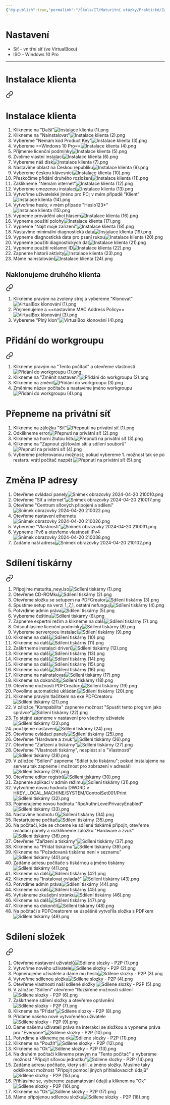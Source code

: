 ```yaml
---
{"dg-publish":true,"permalink":"/Škola/IT/Maturitní otázky/Praktické/Zabezpečení počítačové sítě P2P/","created":"2023-12-19T09:21:24.087+01:00","updated":"2024-04-21T19:40:44.585+02:00"}
---
```


# Nastavení
- Síť - vnitřní síť (ve VirtualBoxu)
- ISO - Windows 10 Pro
___
# Instalace klienta

<div class="transclusion internal-embed is-loaded"><a class="markdown-embed-link" href="/skola/sposdk/prakticky/instalace-klienta/" aria-label="Open link"><svg xmlns="http://www.w3.org/2000/svg" width="24" height="24" viewBox="0 0 24 24" fill="none" stroke="currentColor" stroke-width="2" stroke-linecap="round" stroke-linejoin="round" class="svg-icon lucide-link"><path d="M10 13a5 5 0 0 0 7.54.54l3-3a5 5 0 0 0-7.07-7.07l-1.72 1.71"></path><path d="M14 11a5 5 0 0 0-7.54-.54l-3 3a5 5 0 0 0 7.07 7.07l1.71-1.71"></path></svg></a><div class="markdown-embed">

<div class="markdown-embed-title">

# Instalace klienta

</div>



1. Klikneme na "Další"![Instalace klienta (1).png](/img/user/%C5%A0kola/SPOSDK/Praktick%C3%BD/Screenshoty/Instalace%20klienta/Instalace%20klienta%20(1).png)
2. Klikneme na "Nainstalovat"![Instalace klienta (2).png](/img/user/%C5%A0kola/SPOSDK/Praktick%C3%BD/Screenshoty/Instalace%20klienta/Instalace%20klienta%20(2).png)
3. Vybereme "Nemám kód Product Key"![Instalace klienta (3).png](/img/user/%C5%A0kola/SPOSDK/Praktick%C3%BD/Screenshoty/Instalace%20klienta/Instalace%20klienta%20(3).png)
4. Vybereme ==Windows 10 Pro==![Instalace klienta (4).png](/img/user/%C5%A0kola/SPOSDK/Praktick%C3%BD/Screenshoty/Instalace%20klienta/Instalace%20klienta%20(4).png)
5. Přijmeme licenční podmínky![Instalace klienta (5).png](/img/user/%C5%A0kola/SPOSDK/Praktick%C3%BD/Screenshoty/Instalace%20klienta/Instalace%20klienta%20(5).png)
6. Zvolíme vlastní instalaci![Instalace klienta (6).png](/img/user/%C5%A0kola/SPOSDK/Praktick%C3%BD/Screenshoty/Instalace%20klienta/Instalace%20klienta%20(6).png)
7. Vybereme náš disk![Instalace klienta (7).png](/img/user/%C5%A0kola/SPOSDK/Praktick%C3%BD/Screenshoty/Instalace%20klienta/Instalace%20klienta%20(7).png)
8. Nastavíme oblast na Českou republiku![Instalace klienta (9).png](/img/user/%C5%A0kola/SPOSDK/Praktick%C3%BD/Screenshoty/Instalace%20klienta/Instalace%20klienta%20(9).png)
9. Vybereme českou klávesnici![Instalace klienta (10).png](/img/user/%C5%A0kola/SPOSDK/Praktick%C3%BD/Screenshoty/Instalace%20klienta/Instalace%20klienta%20(10).png)
10. Přeskočíme přidání druhého rozložení![Instalace klienta (11).png](/img/user/%C5%A0kola/SPOSDK/Praktick%C3%BD/Screenshoty/Instalace%20klienta/Instalace%20klienta%20(11).png)
11. Zaklikneme "Nemám internet"![Instalace klienta (12).png](/img/user/%C5%A0kola/SPOSDK/Praktick%C3%BD/Screenshoty/Instalace%20klienta/Instalace%20klienta%20(12).png)
12. Vybereme omezenou instalaci![Instalace klienta (13).png](/img/user/%C5%A0kola/SPOSDK/Praktick%C3%BD/Screenshoty/Instalace%20klienta/Instalace%20klienta%20(13).png)
13. Vytvoříme uživatelské jméno pro PC; v mém případě "Klient"![Instalace klienta (14).png](/img/user/%C5%A0kola/SPOSDK/Praktick%C3%BD/Screenshoty/Instalace%20klienta/Instalace%20klienta%20(14).png)
14. Vytvoříme heslo; v mém případe "Heslo123*"![Instalace klienta (15).png](/img/user/%C5%A0kola/SPOSDK/Praktick%C3%BD/Screenshoty/Instalace%20klienta/Instalace%20klienta%20(15).png)
15. Vypneme provádění akcí hlasem![Instalace klienta (16).png](/img/user/%C5%A0kola/SPOSDK/Praktick%C3%BD/Screenshoty/Instalace%20klienta/Instalace%20klienta%20(16).png)
16. Vypneme použití polohy![Instalace klienta (17).png](/img/user/%C5%A0kola/SPOSDK/Praktick%C3%BD/Screenshoty/Instalace%20klienta/Instalace%20klienta%20(17).png)
17. Vypneme "Najít moje zařízení"![Instalace klienta (18).png](/img/user/%C5%A0kola/SPOSDK/Praktick%C3%BD/Screenshoty/Instalace%20klienta/Instalace%20klienta%20(18).png)
18. Nastavíme minimální diagnostická data![Instalace klienta (19).png](/img/user/%C5%A0kola/SPOSDK/Praktick%C3%BD/Screenshoty/Instalace%20klienta/Instalace%20klienta%20(19).png)
19. Vypneme diagnostická data pro psaní rukou![Instalace klienta (20).png](/img/user/%C5%A0kola/SPOSDK/Praktick%C3%BD/Screenshoty/Instalace%20klienta/Instalace%20klienta%20(20).png)
20.  Vypneme použití diagnostických dat![Instalace klienta (21).png](/img/user/%C5%A0kola/SPOSDK/Praktick%C3%BD/Screenshoty/Instalace%20klienta/Instalace%20klienta%20(21).png)
21. Vypneme použití reklamní ID![Instalace klienta (22).png](/img/user/%C5%A0kola/SPOSDK/Praktick%C3%BD/Screenshoty/Instalace%20klienta/Instalace%20klienta%20(22).png)
22. Zapneme historii aktivity![Instalace klienta (23).png](/img/user/%C5%A0kola/SPOSDK/Praktick%C3%BD/Screenshoty/Instalace%20klienta/Instalace%20klienta%20(23).png)
23. Máme nainstalování![Instalace klienta (24).png](/img/user/%C5%A0kola/SPOSDK/Praktick%C3%BD/Screenshoty/Instalace%20klienta/Instalace%20klienta%20(24).png)   

</div></div>

## Naklonujeme druhého klienta

<div class="transclusion internal-embed is-loaded"><a class="markdown-embed-link" href="/skola/sposdk/prakticky/klonovani-ve-virtual-boxu/" aria-label="Open link"><svg xmlns="http://www.w3.org/2000/svg" width="24" height="24" viewBox="0 0 24 24" fill="none" stroke="currentColor" stroke-width="2" stroke-linecap="round" stroke-linejoin="round" class="svg-icon lucide-link"><path d="M10 13a5 5 0 0 0 7.54.54l3-3a5 5 0 0 0-7.07-7.07l-1.72 1.71"></path><path d="M14 11a5 5 0 0 0-7.54-.54l-3 3a5 5 0 0 0 7.07 7.07l1.71-1.71"></path></svg></a><div class="markdown-embed">




1. Klikneme pravým na zvolený stroj a vybereme "Klonovat"![VirtualBox klonování (1).png](/img/user/%C5%A0kola/SPOSDK/Praktick%C3%BD/Screenshoty/VirtualBox%20klonov%C3%A1n%C3%AD/VirtualBox%20klonov%C3%A1n%C3%AD%20(1).png)
2. Přejmenujeme a ==nastavíme MAC Address Policy==![VirtualBox klonování (3).png](/img/user/%C5%A0kola/SPOSDK/Praktick%C3%BD/Screenshoty/VirtualBox%20klonov%C3%A1n%C3%AD/VirtualBox%20klonov%C3%A1n%C3%AD%20(3).png)
3. Vybereme "Plný klon"![VirtualBox klonování (4).png](/img/user/%C5%A0kola/SPOSDK/Praktick%C3%BD/Screenshoty/VirtualBox%20klonov%C3%A1n%C3%AD/VirtualBox%20klonov%C3%A1n%C3%AD%20(4).png)

</div></div>

# Přidání do workgroupu

<div class="transclusion internal-embed is-loaded"><a class="markdown-embed-link" href="/skola/sposdk/prakticky/pridani-do-workgroupu/" aria-label="Open link"><svg xmlns="http://www.w3.org/2000/svg" width="24" height="24" viewBox="0 0 24 24" fill="none" stroke="currentColor" stroke-width="2" stroke-linecap="round" stroke-linejoin="round" class="svg-icon lucide-link"><path d="M10 13a5 5 0 0 0 7.54.54l3-3a5 5 0 0 0-7.07-7.07l-1.72 1.71"></path><path d="M14 11a5 5 0 0 0-7.54-.54l-3 3a5 5 0 0 0 7.07 7.07l1.71-1.71"></path></svg></a><div class="markdown-embed">




1. Klikneme pravým na "Tento počítač" a otevřeme vlastnosti![Přidání do workgroupu (1).png](/img/user/%C5%A0kola/SPOSDK/Praktick%C3%BD/Screenshoty/P%C5%99id%C3%A1n%C3%AD%20do%20workgroupu/P%C5%99id%C3%A1n%C3%AD%20do%20workgroupu%20(1).png)
2. Klikneme na "Změnit nastavení"![Přidání do workgroupu (2).png](/img/user/%C5%A0kola/SPOSDK/Praktick%C3%BD/Screenshoty/P%C5%99id%C3%A1n%C3%AD%20do%20workgroupu/P%C5%99id%C3%A1n%C3%AD%20do%20workgroupu%20(2).png)
3. Klikneme na změnit![Přidání do workgroupu (3).png](/img/user/%C5%A0kola/SPOSDK/Praktick%C3%BD/Screenshoty/P%C5%99id%C3%A1n%C3%AD%20do%20workgroupu/P%C5%99id%C3%A1n%C3%AD%20do%20workgroupu%20(3).png)
4. Změníme název počítače a nastavíme jméno workgroupu![Přidání do workgroupu (4).png](/img/user/%C5%A0kola/SPOSDK/Praktick%C3%BD/Screenshoty/P%C5%99id%C3%A1n%C3%AD%20do%20workgroupu/P%C5%99id%C3%A1n%C3%AD%20do%20workgroupu%20(4).png)

</div></div>

# Přepneme na privátní síť
1. Klikneme na záložku "Síť"![Přepnutí na privátní síť (1).png](/img/user/%C5%A0kola/SPOSDK/Praktick%C3%BD/Screenshoty/P%C5%99epnut%C3%AD%20na%20priv%C3%A1tn%C3%AD%20s%C3%AD%C5%A5/P%C5%99epnut%C3%AD%20na%20priv%C3%A1tn%C3%AD%20s%C3%AD%C5%A5%20(1).png)
2. Odklikneme error![Přepnutí na privátní síť (2).png](/img/user/%C5%A0kola/SPOSDK/Praktick%C3%BD/Screenshoty/P%C5%99epnut%C3%AD%20na%20priv%C3%A1tn%C3%AD%20s%C3%AD%C5%A5/P%C5%99epnut%C3%AD%20na%20priv%C3%A1tn%C3%AD%20s%C3%AD%C5%A5%20(2).png)
3. Klikneme na horní žlutou lištu![Přepnutí na privátní síť (3).png](/img/user/%C5%A0kola/SPOSDK/Praktick%C3%BD/Screenshoty/P%C5%99epnut%C3%AD%20na%20priv%C3%A1tn%C3%AD%20s%C3%AD%C5%A5/P%C5%99epnut%C3%AD%20na%20priv%C3%A1tn%C3%AD%20s%C3%AD%C5%A5%20(3).png)
4. Klikneme na "Zapnout zjišťování sítí a sdílení souborů"![Přepnutí na privátní síť (4).png](/img/user/%C5%A0kola/SPOSDK/Praktick%C3%BD/Screenshoty/P%C5%99epnut%C3%AD%20na%20priv%C3%A1tn%C3%AD%20s%C3%AD%C5%A5/P%C5%99epnut%C3%AD%20na%20priv%C3%A1tn%C3%AD%20s%C3%AD%C5%A5%20(4).png)
5. Vybereme preferovanou možnost; pokud vybereme 1. možnost tak se po restartu vrátí počítač nazpět ![Přepnutí na privátní síť (5).png](/img/user/%C5%A0kola/SPOSDK/Praktick%C3%BD/Screenshoty/P%C5%99epnut%C3%AD%20na%20priv%C3%A1tn%C3%AD%20s%C3%AD%C5%A5/P%C5%99epnut%C3%AD%20na%20priv%C3%A1tn%C3%AD%20s%C3%AD%C5%A5%20(5).png)
# Změna IP adresy

<div class="transclusion internal-embed is-loaded"><div class="markdown-embed">



1. Otevřeme ovládací panely![Snímek obrazovky 2024-04-20 210010.png](/img/user/Images/Sn%C3%ADmek%20obrazovky%202024-04-20%20210010.png)
2. Otevřeme "Síť a internet"![Snímek obrazovky 2024-04-20 210017.png](/img/user/Images/Sn%C3%ADmek%20obrazovky%202024-04-20%20210017.png)
3. Otevřeme "Centrum síťových připojení a sdílení"![Snímek obrazovky 2024-04-20 210022.png](/img/user/Images/Sn%C3%ADmek%20obrazovky%202024-04-20%20210022.png)
4. Otevřeme nastavení ethernetu![Snímek obrazovky 2024-04-20 210026.png](/img/user/Images/Sn%C3%ADmek%20obrazovky%202024-04-20%20210026.png)
5. Vybereme "Vlastnosti"![Snímek obrazovky 2024-04-20 210031.png](/img/user/Images/Sn%C3%ADmek%20obrazovky%202024-04-20%20210031.png)
6. Vypneme IPv6 a otevřeme vlastnosti IPv4 ![Snímek obrazovky 2024-04-20 210038.png](/img/user/Images/Sn%C3%ADmek%20obrazovky%202024-04-20%20210038.png)
7. Zadáme naší adresu![Snímek obrazovky 2024-04-20 210102.png](/img/user/Images/Sn%C3%ADmek%20obrazovky%202024-04-20%20210102.png)

</div></div>

# Sdílení tiskárny

<div class="transclusion internal-embed is-loaded"><a class="markdown-embed-link" href="/skola/sposdk/prakticky/sdileni-tiskarny/" aria-label="Open link"><svg xmlns="http://www.w3.org/2000/svg" width="24" height="24" viewBox="0 0 24 24" fill="none" stroke="currentColor" stroke-width="2" stroke-linecap="round" stroke-linejoin="round" class="svg-icon lucide-link"><path d="M10 13a5 5 0 0 0 7.54.54l3-3a5 5 0 0 0-7.07-7.07l-1.72 1.71"></path><path d="M14 11a5 5 0 0 0-7.54-.54l-3 3a5 5 0 0 0 7.07 7.07l1.71-1.71"></path></svg></a><div class="markdown-embed">




1. Připojíme maturita_new.iso![Sdílení tiskárny (1).png](/img/user/%C5%A0kola/SPOSDK/Praktick%C3%BD/Screenshoty/Sd%C3%ADlen%C3%AD%20tisk%C3%A1rny/Sd%C3%ADlen%C3%AD%20tisk%C3%A1rny%20(1).png)
2. Otevřeme CD-ROMku![Sdílení tiskárny (2).png](/img/user/%C5%A0kola/SPOSDK/Praktick%C3%BD/Screenshoty/Sd%C3%ADlen%C3%AD%20tisk%C3%A1rny/Sd%C3%ADlen%C3%AD%20tisk%C3%A1rny%20(2).png)
3. Otevřeme složku se setupem na PDFCreator![Sdílení tiskárny (3).png](/img/user/%C5%A0kola/SPOSDK/Praktick%C3%BD/Screenshoty/Sd%C3%ADlen%C3%AD%20tisk%C3%A1rny/Sd%C3%ADlen%C3%AD%20tisk%C3%A1rny%20(3).png)
4. Spustíme setup na verzi 1_7_1, ostatní nefungují![Sdílení tiskárny (4).png](/img/user/%C5%A0kola/SPOSDK/Praktick%C3%BD/Screenshoty/Sd%C3%ADlen%C3%AD%20tisk%C3%A1rny/Sd%C3%ADlen%C3%AD%20tisk%C3%A1rny%20(4).png)
5. Potvrdíme admin práva![Sdílení tiskárny (5).png](/img/user/%C5%A0kola/SPOSDK/Praktick%C3%BD/Screenshoty/Sd%C3%ADlen%C3%AD%20tisk%C3%A1rny/Sd%C3%ADlen%C3%AD%20tisk%C3%A1rny%20(5).png)
6. Vybereme češtinu![Sdílení tiskárny (6).png](/img/user/%C5%A0kola/SPOSDK/Praktick%C3%BD/Screenshoty/Sd%C3%ADlen%C3%AD%20tisk%C3%A1rny/Sd%C3%ADlen%C3%AD%20tisk%C3%A1rny%20(6).png)
7. Zapneme expertní režim a klikneme na další![Sdílení tiskárny (7).png](/img/user/%C5%A0kola/SPOSDK/Praktick%C3%BD/Screenshoty/Sd%C3%ADlen%C3%AD%20tisk%C3%A1rny/Sd%C3%ADlen%C3%AD%20tisk%C3%A1rny%20(7).png)
8. Odsouhlasíme licenční podmínky![Sdílení tiskárny (8).png](/img/user/%C5%A0kola/SPOSDK/Praktick%C3%BD/Screenshoty/Sd%C3%ADlen%C3%AD%20tisk%C3%A1rny/Sd%C3%ADlen%C3%AD%20tisk%C3%A1rny%20(8).png)
9. Vybereme serverovou instalaci![Sdílení tiskárny (9).png](/img/user/%C5%A0kola/SPOSDK/Praktick%C3%BD/Screenshoty/Sd%C3%ADlen%C3%AD%20tisk%C3%A1rny/Sd%C3%ADlen%C3%AD%20tisk%C3%A1rny%20(9).png)
10. Klikneme na další![Sdílení tiskárny (10).png](/img/user/%C5%A0kola/SPOSDK/Praktick%C3%BD/Screenshoty/Sd%C3%ADlen%C3%AD%20tisk%C3%A1rny/Sd%C3%ADlen%C3%AD%20tisk%C3%A1rny%20(10).png)
11. Klikneme na další![Sdílení tiskárny (11).png](/img/user/%C5%A0kola/SPOSDK/Praktick%C3%BD/Screenshoty/Sd%C3%ADlen%C3%AD%20tisk%C3%A1rny/Sd%C3%ADlen%C3%AD%20tisk%C3%A1rny%20(11).png)
12. Zaškrtneme instalaci driverů![Sdílení tiskárny (12).png](/img/user/%C5%A0kola/SPOSDK/Praktick%C3%BD/Screenshoty/Sd%C3%ADlen%C3%AD%20tisk%C3%A1rny/Sd%C3%ADlen%C3%AD%20tisk%C3%A1rny%20(12).png)
13. Klikneme na další![Sdílení tiskárny (13).png](/img/user/%C5%A0kola/SPOSDK/Praktick%C3%BD/Screenshoty/Sd%C3%ADlen%C3%AD%20tisk%C3%A1rny/Sd%C3%ADlen%C3%AD%20tisk%C3%A1rny%20(13).png)
14. Klikneme na další![Sdílení tiskárny (14).png](/img/user/%C5%A0kola/SPOSDK/Praktick%C3%BD/Screenshoty/Sd%C3%ADlen%C3%AD%20tisk%C3%A1rny/Sd%C3%ADlen%C3%AD%20tisk%C3%A1rny%20(14).png)
15. Klikneme na další![Sdílení tiskárny (15).png](/img/user/%C5%A0kola/SPOSDK/Praktick%C3%BD/Screenshoty/Sd%C3%ADlen%C3%AD%20tisk%C3%A1rny/Sd%C3%ADlen%C3%AD%20tisk%C3%A1rny%20(15).png)
16. Klikneme na další![Sdílení tiskárny (16).png](/img/user/%C5%A0kola/SPOSDK/Praktick%C3%BD/Screenshoty/Sd%C3%ADlen%C3%AD%20tisk%C3%A1rny/Sd%C3%ADlen%C3%AD%20tisk%C3%A1rny%20(16).png)
17. Klikneme na nainstalovat![Sdílení tiskárny (17).png](/img/user/%C5%A0kola/SPOSDK/Praktick%C3%BD/Screenshoty/Sd%C3%ADlen%C3%AD%20tisk%C3%A1rny/Sd%C3%ADlen%C3%AD%20tisk%C3%A1rny%20(17).png)
18. Klikneme na dokončit![Sdílení tiskárny (18).png](/img/user/%C5%A0kola/SPOSDK/Praktick%C3%BD/Screenshoty/Sd%C3%ADlen%C3%AD%20tisk%C3%A1rny/Sd%C3%ADlen%C3%AD%20tisk%C3%A1rny%20(18).png)
19. Otevřeme možnosti PDFCreatoru![Sdílení tiskárny (19).png](/img/user/%C5%A0kola/SPOSDK/Praktick%C3%BD/Screenshoty/Sd%C3%ADlen%C3%AD%20tisk%C3%A1rny/Sd%C3%ADlen%C3%AD%20tisk%C3%A1rny%20(19).png)
20. Povolíme automatické ukládání![Sdílení tiskárny (20).png](/img/user/%C5%A0kola/SPOSDK/Praktick%C3%BD/Screenshoty/Sd%C3%ADlen%C3%AD%20tisk%C3%A1rny/Sd%C3%ADlen%C3%AD%20tisk%C3%A1rny%20(20).png)
21. Klikneme pravým tlačítkem na exe PDFCreatoru![Sdílení tiskárny (21).png](/img/user/%C5%A0kola/SPOSDK/Praktick%C3%BD/Screenshoty/Sd%C3%ADlen%C3%AD%20tisk%C3%A1rny/Sd%C3%ADlen%C3%AD%20tisk%C3%A1rny%20(21).png)
22. V záložce "Kompabilita" zapneme možnost "Spustit tento program jako správce"![Sdílení tiskárny (22).png](/img/user/%C5%A0kola/SPOSDK/Praktick%C3%BD/Screenshoty/Sd%C3%ADlen%C3%AD%20tisk%C3%A1rny/Sd%C3%ADlen%C3%AD%20tisk%C3%A1rny%20(22).png)
23. To stejné zapneme v nastavení pro všechny uživatele![Sdílení tiskárny (23).png](/img/user/%C5%A0kola/SPOSDK/Praktick%C3%BD/Screenshoty/Sd%C3%ADlen%C3%AD%20tisk%C3%A1rny/Sd%C3%ADlen%C3%AD%20tisk%C3%A1rny%20(23).png)
24. použijeme nastavení![Sdílení tiskárny (24).png](/img/user/%C5%A0kola/SPOSDK/Praktick%C3%BD/Screenshoty/Sd%C3%ADlen%C3%AD%20tisk%C3%A1rny/Sd%C3%ADlen%C3%AD%20tisk%C3%A1rny%20(24).png)
25. Otevřeme ovládací panely![Sdílení tiskárny (25).png](/img/user/%C5%A0kola/SPOSDK/Praktick%C3%BD/Screenshoty/Sd%C3%ADlen%C3%AD%20tisk%C3%A1rny/Sd%C3%ADlen%C3%AD%20tisk%C3%A1rny%20(25).png)
26. Otevřeme "Hardware a zvuk"![Sdílení tiskárny (26).png](/img/user/%C5%A0kola/SPOSDK/Praktick%C3%BD/Screenshoty/Sd%C3%ADlen%C3%AD%20tisk%C3%A1rny/Sd%C3%ADlen%C3%AD%20tisk%C3%A1rny%20(26).png)
27. Otevřeme "Zařízení a tiskárny"![Sdílení tiskárny (27).png](/img/user/%C5%A0kola/SPOSDK/Praktick%C3%BD/Screenshoty/Sd%C3%ADlen%C3%AD%20tisk%C3%A1rny/Sd%C3%ADlen%C3%AD%20tisk%C3%A1rny%20(27).png)
28. Otevřeme "Vlastnosti tiskárny", nesplést si s "Vlastnosti"![Sdílení tiskárny (28).png](/img/user/%C5%A0kola/SPOSDK/Praktick%C3%BD/Screenshoty/Sd%C3%ADlen%C3%AD%20tisk%C3%A1rny/Sd%C3%ADlen%C3%AD%20tisk%C3%A1rny%20(28).png)
29. V záložce "Sdílení" zapneme "Sdílet tuto tiskárnu"; pokud instalujeme na serveru tak zapneme i možnost pro zobrazení v adresáři![Sdílení tiskárny (29).png](/img/user/%C5%A0kola/SPOSDK/Praktick%C3%BD/Screenshoty/Sd%C3%ADlen%C3%AD%20tisk%C3%A1rny/Sd%C3%ADlen%C3%AD%20tisk%C3%A1rny%20(29).png)
30. Otevřeme editor registrů![Sdílení tiskárny (30).png](/img/user/%C5%A0kola/SPOSDK/Praktick%C3%BD/Screenshoty/Sd%C3%ADlen%C3%AD%20tisk%C3%A1rny/Sd%C3%ADlen%C3%AD%20tisk%C3%A1rny%20(30).png)
31. Zapneme aplikaci v admin režimu![Sdílení tiskárny (31).png](/img/user/%C5%A0kola/SPOSDK/Praktick%C3%BD/Screenshoty/Sd%C3%ADlen%C3%AD%20tisk%C3%A1rny/Sd%C3%ADlen%C3%AD%20tisk%C3%A1rny%20(31).png)
32. Vytvoříme novou hodnotu DWORD v HKEY_LOCAL_MACHINE/SYSTEM/ControlSet001/Print![Sdílení tiskárny (32).png](/img/user/%C5%A0kola/SPOSDK/Praktick%C3%BD/Screenshoty/Sd%C3%ADlen%C3%AD%20tisk%C3%A1rny/Sd%C3%ADlen%C3%AD%20tisk%C3%A1rny%20(32).png)
33. Pojmenujeme novou hodnotu "RpcAuthnLevelPrivacyEnabled"![Sdílení tiskárny (33).png](/img/user/%C5%A0kola/SPOSDK/Praktick%C3%BD/Screenshoty/Sd%C3%ADlen%C3%AD%20tisk%C3%A1rny/Sd%C3%ADlen%C3%AD%20tisk%C3%A1rny%20(33).png)
34. Nastavíme hodnotu 0![Sdílení tiskárny (34).png](/img/user/%C5%A0kola/SPOSDK/Praktick%C3%BD/Screenshoty/Sd%C3%ADlen%C3%AD%20tisk%C3%A1rny/Sd%C3%ADlen%C3%AD%20tisk%C3%A1rny%20(34).png)
35. Restartujeme počítač![Sdílení tiskárny (35).png](/img/user/%C5%A0kola/SPOSDK/Praktick%C3%BD/Screenshoty/Sd%C3%ADlen%C3%AD%20tisk%C3%A1rny/Sd%C3%ADlen%C3%AD%20tisk%C3%A1rny%20(35).png)
36. Na počítači, kde se chceme ke sdílené tiskárně připojit, otevřeme ovládací panely a rozklikneme záložku "Hardware a zvuk"![Sdílení tiskárny (36).png](/img/user/%C5%A0kola/SPOSDK/Praktick%C3%BD/Screenshoty/Sd%C3%ADlen%C3%AD%20tisk%C3%A1rny/Sd%C3%ADlen%C3%AD%20tisk%C3%A1rny%20(36).png)
37. Otevřeme "Zařízení a tiskárny"![Sdílení tiskárny (37).png](/img/user/%C5%A0kola/SPOSDK/Praktick%C3%BD/Screenshoty/Sd%C3%ADlen%C3%AD%20tisk%C3%A1rny/Sd%C3%ADlen%C3%AD%20tisk%C3%A1rny%20(37).png)
39. Klikneme na "Přidat tiskárnu"![Sdílení tiskárny (39).png](/img/user/%C5%A0kola/SPOSDK/Praktick%C3%BD/Screenshoty/Sd%C3%ADlen%C3%AD%20tisk%C3%A1rny/Sd%C3%ADlen%C3%AD%20tisk%C3%A1rny%20(39).png)
40. Klikneme na "Požadovaná tiskárna není v seznamu"![Sdílení tiskárny (40).png](/img/user/%C5%A0kola/SPOSDK/Praktick%C3%BD/Screenshoty/Sd%C3%ADlen%C3%AD%20tisk%C3%A1rny/Sd%C3%ADlen%C3%AD%20tisk%C3%A1rny%20(40).png)
41. Zadáme adresu počítače s tiskárnou a jméno tiskárny![Sdílení tiskárny (41).png](/img/user/%C5%A0kola/SPOSDK/Praktick%C3%BD/Screenshoty/Sd%C3%ADlen%C3%AD%20tisk%C3%A1rny/Sd%C3%ADlen%C3%AD%20tisk%C3%A1rny%20(41).png)
42. Klikneme na další![Sdílení tiskárny (42).png](/img/user/%C5%A0kola/SPOSDK/Praktick%C3%BD/Screenshoty/Sd%C3%ADlen%C3%AD%20tisk%C3%A1rny/Sd%C3%ADlen%C3%AD%20tisk%C3%A1rny%20(42).png)
43. Klikneme na "Instalovat ovladač" ![Sdílení tiskárny (43).png](/img/user/%C5%A0kola/SPOSDK/Praktick%C3%BD/Screenshoty/Sd%C3%ADlen%C3%AD%20tisk%C3%A1rny/Sd%C3%ADlen%C3%AD%20tisk%C3%A1rny%20(43).png)
44. Potvrdíme admin práva![Sdílení tiskárny (44).png](/img/user/%C5%A0kola/SPOSDK/Praktick%C3%BD/Screenshoty/Sd%C3%ADlen%C3%AD%20tisk%C3%A1rny/Sd%C3%ADlen%C3%AD%20tisk%C3%A1rny%20(44).png)
45. Klikneme na další![Sdílení tiskárny (45).png](/img/user/%C5%A0kola/SPOSDK/Praktick%C3%BD/Screenshoty/Sd%C3%ADlen%C3%AD%20tisk%C3%A1rny/Sd%C3%ADlen%C3%AD%20tisk%C3%A1rny%20(45).png)
46. Vytiskneme zkušební stránku![Sdílení tiskárny (46).png](/img/user/%C5%A0kola/SPOSDK/Praktick%C3%BD/Screenshoty/Sd%C3%ADlen%C3%AD%20tisk%C3%A1rny/Sd%C3%ADlen%C3%AD%20tisk%C3%A1rny%20(46).png)
47. Klikneme na další![Sdílení tiskárny (47).png](/img/user/%C5%A0kola/SPOSDK/Praktick%C3%BD/Screenshoty/Sd%C3%ADlen%C3%AD%20tisk%C3%A1rny/Sd%C3%ADlen%C3%AD%20tisk%C3%A1rny%20(47).png)
48. Klikneme na dokončit![Sdílení tiskárny (48).png](/img/user/%C5%A0kola/SPOSDK/Praktick%C3%BD/Screenshoty/Sd%C3%ADlen%C3%AD%20tisk%C3%A1rny/Sd%C3%ADlen%C3%AD%20tisk%C3%A1rny%20(48).png)
49. Na počítači s PDFCreatorem se úspěšně vytvořila složka s PDFkem![Sdílení tiskárny (49).png](/img/user/%C5%A0kola/SPOSDK/Praktick%C3%BD/Screenshoty/Sd%C3%ADlen%C3%AD%20tisk%C3%A1rny/Sd%C3%ADlen%C3%AD%20tisk%C3%A1rny%20(49).png)

</div></div>

# Sdílení složek

<div class="transclusion internal-embed is-loaded"><a class="markdown-embed-link" href="/skola/sposdk/prakticky/sdilene-slozky-p2-p/" aria-label="Open link"><svg xmlns="http://www.w3.org/2000/svg" width="24" height="24" viewBox="0 0 24 24" fill="none" stroke="currentColor" stroke-width="2" stroke-linecap="round" stroke-linejoin="round" class="svg-icon lucide-link"><path d="M10 13a5 5 0 0 0 7.54.54l3-3a5 5 0 0 0-7.07-7.07l-1.72 1.71"></path><path d="M14 11a5 5 0 0 0-7.54-.54l-3 3a5 5 0 0 0 7.07 7.07l1.71-1.71"></path></svg></a><div class="markdown-embed">




1. Otevřeme nastavení uživatelů![Sdilene slozky - P2P (1).png](/img/user/%C5%A0kola/SPOSDK/Praktick%C3%BD/Screenshoty/Sd%C3%ADlen%C3%AD%20slo%C5%BEek%20na%20P2P/Sdilene%20slozky%20-%20P2P%20(1).png)
2. Vytvoříme nového uživatele![Sdilene slozky - P2P (2).png](/img/user/%C5%A0kola/SPOSDK/Praktick%C3%BD/Screenshoty/Sd%C3%ADlen%C3%AD%20slo%C5%BEek%20na%20P2P/Sdilene%20slozky%20-%20P2P%20(2).png)
3. Pojmenujeme uživatele a dáme mu heslo![Sdilene slozky - P2P (3).png](/img/user/%C5%A0kola/SPOSDK/Praktick%C3%BD/Screenshoty/Sd%C3%ADlen%C3%AD%20slo%C5%BEek%20na%20P2P/Sdilene%20slozky%20-%20P2P%20(3).png)
4. Vytvoříme sdílenou složku![Sdilene slozky - P2P (4).png](/img/user/%C5%A0kola/SPOSDK/Praktick%C3%BD/Screenshoty/Sd%C3%ADlen%C3%AD%20slo%C5%BEek%20na%20P2P/Sdilene%20slozky%20-%20P2P%20(4).png)
5. Otevřeme vlastnosti naší sdílené složky ![Sdilene slozky - P2P (5).png](/img/user/%C5%A0kola/SPOSDK/Praktick%C3%BD/Screenshoty/Sd%C3%ADlen%C3%AD%20slo%C5%BEek%20na%20P2P/Sdilene%20slozky%20-%20P2P%20(5).png)
6. V záložce "Sdílení" otevřeme "Rozšířené možnosti sdílení![Sdilene slozky - P2P (6).png](/img/user/%C5%A0kola/SPOSDK/Praktick%C3%BD/Screenshoty/Sd%C3%ADlen%C3%AD%20slo%C5%BEek%20na%20P2P/Sdilene%20slozky%20-%20P2P%20(6).png)
7. Zaškrtneme sdílení složky a otevřeme oprávnění![Sdilene slozky - P2P (7).png](/img/user/%C5%A0kola/SPOSDK/Praktick%C3%BD/Screenshoty/Sd%C3%ADlen%C3%AD%20slo%C5%BEek%20na%20P2P/Sdilene%20slozky%20-%20P2P%20(7).png)
8. Klikneme na "Přidat"![Sdilene slozky - P2P (8).png](/img/user/%C5%A0kola/SPOSDK/Praktick%C3%BD/Screenshoty/Sd%C3%ADlen%C3%AD%20slo%C5%BEek%20na%20P2P/Sdilene%20slozky%20-%20P2P%20(8).png)
9. Přidáme našeho nově vytvořeného uživatele![Sdilene slozky - P2P (9).png](/img/user/%C5%A0kola/SPOSDK/Praktick%C3%BD/Screenshoty/Sd%C3%ADlen%C3%AD%20slo%C5%BEek%20na%20P2P/Sdilene%20slozky%20-%20P2P%20(9).png)
10. Dáme našemu uživateli práva na interakci se složkou a vypneme práva pro "Everyone"![Sdilene slozky - P2P (10).png](/img/user/%C5%A0kola/SPOSDK/Praktick%C3%BD/Screenshoty/Sd%C3%ADlen%C3%AD%20slo%C5%BEek%20na%20P2P/Sdilene%20slozky%20-%20P2P%20(10).png)
11. Potvrdíme a klikneme na ok![Sdilene slozky - P2P (11).png](/img/user/%C5%A0kola/SPOSDK/Praktick%C3%BD/Screenshoty/Sd%C3%ADlen%C3%AD%20slo%C5%BEek%20na%20P2P/Sdilene%20slozky%20-%20P2P%20(11).png)
12. Klikneme na "Použít"![Sdilene slozky - P2P (12).png](/img/user/%C5%A0kola/SPOSDK/Praktick%C3%BD/Screenshoty/Sd%C3%ADlen%C3%AD%20slo%C5%BEek%20na%20P2P/Sdilene%20slozky%20-%20P2P%20(12).png)
13. Klikneme na "Ok"![Sdilene slozky - P2P (13).png](/img/user/%C5%A0kola/SPOSDK/Praktick%C3%BD/Screenshoty/Sd%C3%ADlen%C3%AD%20slo%C5%BEek%20na%20P2P/Sdilene%20slozky%20-%20P2P%20(13).png)
14. Na druhém počítači klikneme pravým na "Tento počítač" a vybereme možnost "Připojit síťovou jednotku"![Sdilene slozky - P2P (14).png](/img/user/%C5%A0kola/SPOSDK/Praktick%C3%BD/Screenshoty/Sd%C3%ADlen%C3%AD%20slo%C5%BEek%20na%20P2P/Sdilene%20slozky%20-%20P2P%20(14).png)
15. Zadáme adresu počítače, který sdílí, a jméno složky. Musíme taky odkliknout možnost "Připojit pomocí jiných přihlašovacích údajů"![Sdilene slozky - P2P (15).png](/img/user/%C5%A0kola/SPOSDK/Praktick%C3%BD/Screenshoty/Sd%C3%ADlen%C3%AD%20slo%C5%BEek%20na%20P2P/Sdilene%20slozky%20-%20P2P%20(15).png)
16. Přihlásíme se, vybereme zapamatování údajů a kliknem na "Ok"![Sdilene slozky - P2P (16).png](/img/user/%C5%A0kola/SPOSDK/Praktick%C3%BD/Screenshoty/Sd%C3%ADlen%C3%AD%20slo%C5%BEek%20na%20P2P/Sdilene%20slozky%20-%20P2P%20(16).png)
17. Klikneme na "Ok"![Sdilene slozky - P2P (17).png](/img/user/%C5%A0kola/SPOSDK/Praktick%C3%BD/Screenshoty/Sd%C3%ADlen%C3%AD%20slo%C5%BEek%20na%20P2P/Sdilene%20slozky%20-%20P2P%20(17).png)
18. Máme připojenou sdílenou složku![Sdilene slozky - P2P (18).png](/img/user/%C5%A0kola/SPOSDK/Praktick%C3%BD/Screenshoty/Sd%C3%ADlen%C3%AD%20slo%C5%BEek%20na%20P2P/Sdilene%20slozky%20-%20P2P%20(18).png)

</div></div>

